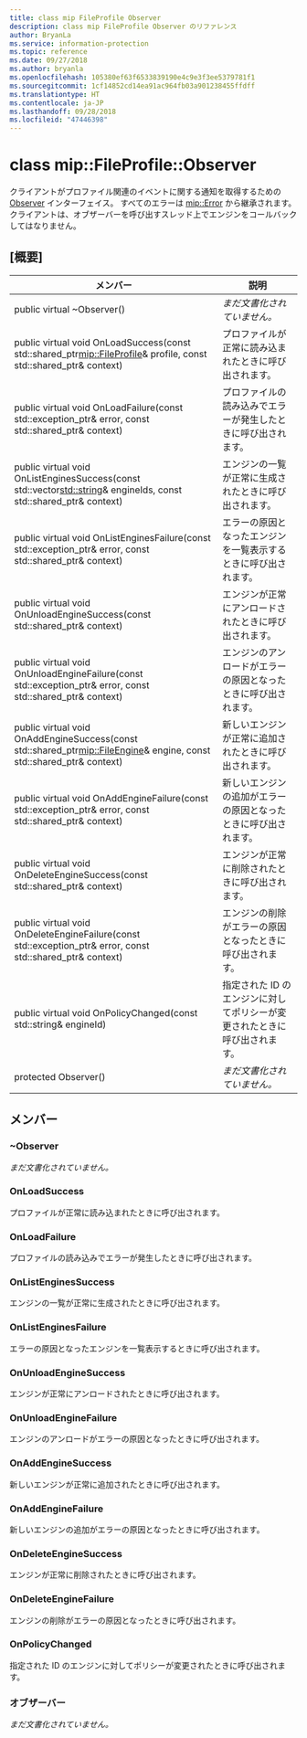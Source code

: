 ```yaml
---
title: class mip FileProfile Observer
description: class mip FileProfile Observer のリファレンス
author: BryanLa
ms.service: information-protection
ms.topic: reference
ms.date: 09/27/2018
ms.author: bryanla
ms.openlocfilehash: 105380ef63f6533839190e4c9e3f3ee5379781f1
ms.sourcegitcommit: 1cf14852cd14ea91ac964fb03a901238455ffdff
ms.translationtype: HT
ms.contentlocale: ja-JP
ms.lasthandoff: 09/28/2018
ms.locfileid: "47446398"
---
```

# <a name="class-mipfileprofileobserver"></a>class mip::FileProfile::Observer 
クライアントがプロファイル関連のイベントに関する通知を取得するための [Observer](class_mip_fileprofile_observer.md) インターフェイス。
すべてのエラーは [mip::Error](class_mip_error.md) から継承されます。 クライアントは、オブザーバーを呼び出すスレッド上でエンジンをコールバックしてはなりません。
  
## <a name="summary"></a>[概要]
 メンバー                        | 説明                                
--------------------------------|---------------------------------------------
 public virtual ~Observer()  | _まだ文書化されていません。_
public virtual void OnLoadSuccess(const std::shared_ptr<mip::FileProfile>& profile, const std::shared_ptr<void>& context)  |  プロファイルが正常に読み込まれたときに呼び出されます。
public virtual void OnLoadFailure(const std::exception_ptr& error, const std::shared_ptr<void>& context)  |  プロファイルの読み込みでエラーが発生したときに呼び出されます。
public virtual void OnListEnginesSuccess(const std::vector<std::string>& engineIds, const std::shared_ptr<void>& context)  |  エンジンの一覧が正常に生成されたときに呼び出されます。
public virtual void OnListEnginesFailure(const std::exception_ptr& error, const std::shared_ptr<void>& context)  |  エラーの原因となったエンジンを一覧表示するときに呼び出されます。
public virtual void OnUnloadEngineSuccess(const std::shared_ptr<void>& context)  |  エンジンが正常にアンロードされたときに呼び出されます。
public virtual void OnUnloadEngineFailure(const std::exception_ptr& error, const std::shared_ptr<void>& context)  |  エンジンのアンロードがエラーの原因となったときに呼び出されます。
public virtual void OnAddEngineSuccess(const std::shared_ptr<mip::FileEngine>& engine, const std::shared_ptr<void>& context)  |  新しいエンジンが正常に追加されたときに呼び出されます。
public virtual void OnAddEngineFailure(const std::exception_ptr& error, const std::shared_ptr<void>& context)  |  新しいエンジンの追加がエラーの原因となったときに呼び出されます。
public virtual void OnDeleteEngineSuccess(const std::shared_ptr<void>& context)  |  エンジンが正常に削除されたときに呼び出されます。
public virtual void OnDeleteEngineFailure(const std::exception_ptr& error, const std::shared_ptr<void>& context)  |  エンジンの削除がエラーの原因となったときに呼び出されます。
 public virtual void OnPolicyChanged(const std::string& engineId)  |  指定された ID のエンジンに対してポリシーが変更されたときに呼び出されます。
 protected Observer()  | _まだ文書化されていません。_
  
## <a name="members"></a>メンバー
  
### <a name="observer"></a>~Observer
_まだ文書化されていません。_

  
### <a name="onloadsuccess"></a>OnLoadSuccess
プロファイルが正常に読み込まれたときに呼び出されます。
  
### <a name="onloadfailure"></a>OnLoadFailure
プロファイルの読み込みでエラーが発生したときに呼び出されます。
  
### <a name="onlistenginessuccess"></a>OnListEnginesSuccess
エンジンの一覧が正常に生成されたときに呼び出されます。
  
### <a name="onlistenginesfailure"></a>OnListEnginesFailure
エラーの原因となったエンジンを一覧表示するときに呼び出されます。
  
### <a name="onunloadenginesuccess"></a>OnUnloadEngineSuccess
エンジンが正常にアンロードされたときに呼び出されます。
  
### <a name="onunloadenginefailure"></a>OnUnloadEngineFailure
エンジンのアンロードがエラーの原因となったときに呼び出されます。
  
### <a name="onaddenginesuccess"></a>OnAddEngineSuccess
新しいエンジンが正常に追加されたときに呼び出されます。
  
### <a name="onaddenginefailure"></a>OnAddEngineFailure
新しいエンジンの追加がエラーの原因となったときに呼び出されます。
  
### <a name="ondeleteenginesuccess"></a>OnDeleteEngineSuccess
エンジンが正常に削除されたときに呼び出されます。
  
### <a name="ondeleteenginefailure"></a>OnDeleteEngineFailure
エンジンの削除がエラーの原因となったときに呼び出されます。
  
### <a name="onpolicychanged"></a>OnPolicyChanged
指定された ID のエンジンに対してポリシーが変更されたときに呼び出されます。
  
### <a name="observer"></a>オブザーバー
_まだ文書化されていません。_
